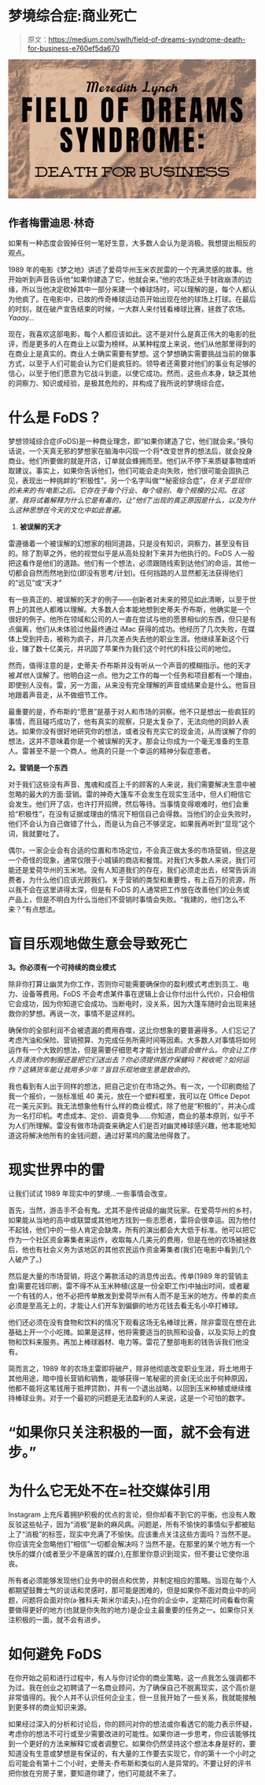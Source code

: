 # 梦境综合症:商业死亡

> 原文：<https://medium.com/swlh/field-of-dreams-syndrome-death-for-business-e760ef5da670>

![](img/e6f9883ae0f0096445f8fa0f586eaca2.png)

## 作者梅雷迪思·林奇

如果有一种态度会毁掉任何一笔好生意，大多数人会认为是消极。我想提出相反的观点。

1989 年的电影《梦之地》讲述了爱荷华州玉米农民雷的一个充满灵感的故事。他开始听到声音告诉他“如果你建造了它，他就会来。”他的农场正处于财政崩溃的边缘，所以当他决定砍掉其中一部分来建一个棒球场时，可以理解的是，每个人都认为他疯了。在电影中，已故的传奇棒球运动员开始出现在他的球场上打球。在最后的时刻，就在破产宣告结束的时候，一大群人来付钱看棒球比赛，拯救了农场。 *Yaaay…*

现在，我喜欢这部电影，每个人都应该如此。这不是对什么是真正伟大的电影的批评，而是更多的人在商业上以雷为榜样。从某种程度上来说，他们从他那里得到的在商业上是真实的。商业人士确实需要有梦想。这个梦想确实需要挑战当前的做事方式，以至于人们可能会认为它们是疯狂的。领导者还需要对他们的事业有足够的信心，以至于他们愿意为它战斗到底，以使它成功。然而，这些点本身，缺乏其他的洞察力、知识或经验，是极其危险的，并构成了我所说的梦境综合症。

# 什么是 FoDS？

梦想领域综合症(FoDS)是一种商业理念，即“如果你建造了它，他们就会来。”换句话说，一个天真无邪的梦想家在脑海中闪现一个将*改变世界的想法后，就会投身商业。他们所要做的就是开店，订单就会蜂拥而至。他们从不停下来质疑事物或听取建议。事实上，如果你告诉他们，他们可能会走向失败，他们很可能会固执己见，表现出一种挑衅的“积极性”。另一个名字叫做“*秘密综合症”，*在关于显现你的未来的书/电影之后。它存在于每个行业、每个级别、每个规模的公司。在这里，我将试着解释为什么它是有毒的，让“他们”出现的真正原因是什么，以及为什么这种思想在今天的文化中如此普遍。*

1.  **被误解的天才**

雷遵循着一个被误解的幻想家的相同道路，只是没有知识，洞察力，甚至没有目的。除了割草之外，他的视觉似乎是从高处投射下来并为他执行的。FoDS 人一般把这看作是他们的道路。他们有一个想法，必须跟随线索到达他们的命运，其他一切都会自然而然地到位(即没有思考/计划)。任何挡路的人显然都无法获得他们的“远见”或“天才”

有一些真正的、被误解的天才的例子——创新者对未来的预见如此清晰，以至于世界上的其他人都难以理解。大多数人会本能地想到史蒂夫·乔布斯，他确实是一个很好的例子。他所在领域和公司的人一直在尝试与他的愿景相似的东西，但只是有点偏离，他们从未体验过他最终通过 iMac 获得的成功。他经历了几次失败，在媒体上受到抨击，被称为疯子，并几次差点失去他的职业生涯。他继续革新这个行业，赚了数十亿美元，并巩固了苹果作为我们这个时代的科技公司的地位。

然而，值得注意的是，史蒂夫·乔布斯并没有听从一个声音的模糊指示。他的天才被*其他*人误解了。他明白这一点。他为之工作的每一个任务和项目都有一个理由，即使别人没有。雷，另一方面，从来没有完全理解的声音或结果会是什么。他盲目地跟着声音走，从不做细节工作。

最重要的是，乔布斯的“愿景”是基于对人和市场的洞察。他不只是想出一些疯狂的事情，而且碰巧成功了，他有真实的观察，只是太复杂了，无法向他的同龄人表达。如果你没有很好地研究你的想法，或者没有充实它的现金流，从而误解了你的想法，这并不意味着你是一个被误解的天才。那会让你成为一个毫无准备的生意人。雷甚至不是一个商人。他真的只是一个幸运的精神分裂症患者。

**2。营销是一个东西**

对于我们这些没有声音、鬼魂和成百上千的顾客的人来说，我们需要解决生意中被忽略的最大的方面:营销。雷的神奇大篷车不会发生在现实生活中，但人们相信它会发生。他们开了店，也许打开招牌，然后等待。当事情变得艰难时，他们会重拾“积极性”，在没有证据或理由的情况下相信自己会得救。当他们的企业失败时，他们不会认为自己做错了什么，而是认为自己不够坚定。如果我再听到“显现”这个词，我就要吐了。

偶尔，一家企业会有合适的位置和市场定位，不会真正做太多的市场营销，但这是一个奇怪的现象，通常仅限于小城镇的商店和餐馆。对我们大多数人来说，我们可能还是爱荷华州的玉米地。没有人知道我们的存在，我们必须走出去，经常告诉消费者，为什么他们应该光顾我们。关于营销的类型和重要性，有上百万的资源，所以我不会在这里讲得太深，但是有 FoDS 的人通常把工作放在改善他们的业务或产品上，但是不明白为什么当他们不营销时事情会失败。“我建的，他们怎么不来？”有点想法。

# 盲目乐观地做生意会导致死亡

**3。你必须有一个可持续的商业模式**

除非你打算让幽灵为你工作，否则你可能需要确保你的盈利模式考虑到员工、电力、设备等费用。FoDS 不会考虑某件事在逻辑上会让你付出什么代价，只会相信它会成功，因为你知道它会成功。当断电时，没关系，因为大篷车随时会出现来拯救你的梦想。再说一次，事情不是这样的。

确保你的全部利润不会被遗漏的费用吞噬，这比你想象的要普遍得多。人们忘记了考虑汽油和保险、营销预算、为完成任务所需时间等因素。大多数人对事情将如何运作有一个大致的想法，但是需要仔细思考才能计划出*到底会做什么。你会让工作人员清洗你的制服还是把它们送出去？你必须提供医疗保健吗？税收呢？如何运作？这辆货车能让我用多少年？盲目乐观地做生意是致命的。*

我也看到有人出于同样的想法，把自己定价在市场之外。有一次，一个印刷商给了我一个报价，一张标准纸 40 美元，放在一个塑料框里，我可以在 Office Depot 花一美元买到。我无法想象他有什么样的商业模式，除了他是“积极的”，并决心成为一名打印机。考虑成本、定价、调查竞争……你知道，商业的基本原则，似乎不为人们所理解。雷没有做市场调查来确定人们是否对幽灵棒球感兴趣，他本能地知道这将解决他所有的金钱问题，通过好莱坞的魔法他得救了。

# **现实世界中的雷**

让我们试试 1989 年现实中的梦境…一些事情会改变。

首先，当然，游击手不会有鬼。尤其不是传说级的幽灵玩家。在爱荷华州的乡村，如果能从当地的高中或联盟或其他地方找到一些志愿者，雷将会很幸运。因为他付不起钱，他们中的一些人肯定会缺席，所有的演出都会大大低于标准。他可以把它作为一个社区资金筹集者来运作，收取每人几美元的费用，但是在他的农场被拯救后，他也有社会义务为该地区的其他农民运作资金筹集者(我们在电影中看到几个人破产了。)

然后是大量的市场营销，将这个筹款活动的消息传出去。传单(1989 年的营销主食)需要花钱印刷，雷不得不从玉米种植(这是一份全职工作)中抽出时间，或者雇一个有钱的人，他不必把传单散发到爱荷华州有人而不是玉米的地方。传单的卖点必须是至高无上的，才能让人们开车到偏僻的地方花钱去看无名小卒打棒球。

他们还必须在没有食物和饮料的情况下观看这场无名棒球比赛，除非雷现在想在此基础上开一个小吃摊。如果是这样，他将需要适当的执照和设备，以及实际上的食物和饮料来服务。再加上棒球器材、电力等。雷花了整部电影的钱告诉我们他没有。

简而言之，1989 年的农场主雷即将破产，除非他彻底改变职业生涯，将土地用于其他用途，暗中擅长营销和销售，能够获得一笔秘密的资金(无论出于何种原因，他都不能将这笔钱用于抵押贷款)，并有一个退出战略，以回到玉米种植或继续维持棒球业务。对于一个最初的问题是无法盈利的人来说，这是一个可怕的数字。

# “如果你只关注积极的一面，就不会有进步。”

# 为什么它无处不在=社交媒体引用

Instagram 上充斥着拥护积极的优点的言论，但你却看不到它的平衡。也没有人敢反驳这些帖子，因为“消极”是新的麻风病。问题是，所有不愉快的事情似乎都被贴上了“消极”的标签，现实中充满了不愉快。应该重点关注这些方面吗？当然不是。你应该完全忽略他们“相信”一切都会解决吗？当然不是。在那里的某个地方有一个快乐的媒介(或者至少不是痛苦的媒介),在那里你意识到现实，但不要让它使你沮丧。

所有者必须能够发现他们业务中的弱点和优势，并制定相应的策略。当现在每个人都期望鼓舞士气的谈话和灵感时，那可能是困难的，但是如果你不面对商业中的问题，问题将会面对你(a·雅科夫·斯米尔诺夫)。)在你的企业中，定期花时间看看你需要做得更好的地方(也就是你失败的地方)是企业主最重要的任务之一。如果你只关注积极的一面，就不会有进步。

# 如何避免 FoDS

在你开始之前和进行过程中，有人与你讨论你的商业策略，这一点我怎么强调都不为过。我在创业之初聘请了一名商业顾问，为了确保自己不脱离现实，这个高价是非常值得的。我个人并不认识任何企业主，但一旦我开始了一些关系，我就能接触到更多样的商业知识来源。

如果经过深入的分析和讨论后，你的顾问对你的想法或你看透它的能力表示怀疑，考虑你的想法不可行或至少需要改进的可能性。如果你进一步思考，你应该能够找到一个更好的方法来解释它或者调整它。如果你仍然坚持这个想法本身是好的，要知道没有生意或梦想是有保证的，有大量的工作要去实现它，你的第十一个小时之后可能会有第十二个小时，史蒂夫·乔布斯和类似的人是异常的。不要让好的评书把你放在穷房子里，要知道你建了，他们可能就不来了。